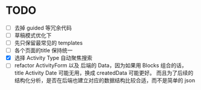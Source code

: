 # TODO

- [ ] 去掉 guided 等冗余代码
- [ ] 草稿模式优化下
- [ ] 先只保留最常见的 templates
- [ ] 各个页面的title 保持统一
- [x] 选择 Activity Type 自动聚焦搜索
- [ ] refactor ActivityForm 以及 后端的 Data，因为如果用 Blocks 组合的话，title Activity Date 可能无用，换成 createdData 可能更好。 而且为了后续的结构化分析，是否在后端也建立对应的数据结构比较合适，而不是简单的 json